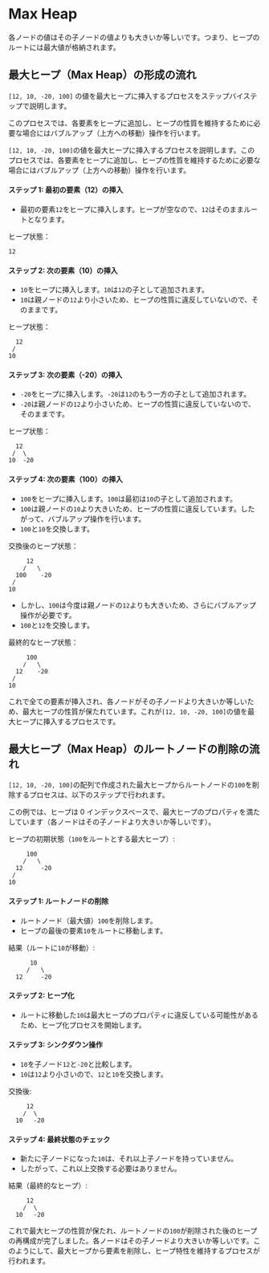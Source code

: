 # Max Heap

各ノードの値はその子ノードの値よりも大きいか等しいです。つまり、ヒープのルートには最大値が格納されます。

## 最大ヒープ（Max Heap）の形成の流れ

`[12, 10, -20, 100]` の値を最大ヒープに挿入するプロセスをステップバイステップで説明します。

このプロセスでは、各要素をヒープに追加し、ヒープの性質を維持するために必要な場合にはバブルアップ（上方への移動）操作を行います。

`[12, 10, -20, 100]`の値を最大ヒープに挿入するプロセスを説明します。このプロセスでは、各要素をヒープに追加し、ヒープの性質を維持するために必要な場合にはバブルアップ（上方への移動）操作を行います。

#### ステップ 1: 最初の要素（12）の挿入

- 最初の要素`12`をヒープに挿入します。ヒープが空なので、`12`はそのままルートとなります。

ヒープ状態：

```
12
```

#### ステップ 2: 次の要素（10）の挿入

- `10`をヒープに挿入します。`10`は`12`の子として追加されます。
- `10`は親ノードの`12`より小さいため、ヒープの性質に違反していないので、そのままです。

ヒープ状態：

```
  12
 /
10
```

#### ステップ 3: 次の要素（-20）の挿入

- `-20`をヒープに挿入します。`-20`は`12`のもう一方の子として追加されます。
- `-20`は親ノードの`12`より小さいため、ヒープの性質に違反していないので、そのままです。

ヒープ状態：

```
  12
 /  \
10  -20
```

#### ステップ 4: 次の要素（100）の挿入

- `100`をヒープに挿入します。`100`は最初は`10`の子として追加されます。
- `100`は親ノードの`10`より大きいため、ヒープの性質に違反しています。したがって、バブルアップ操作を行います。
- `100`と`10`を交換します。

交換後のヒープ状態：

```
     12
    /   \
  100    -20
 /
10
```

- しかし、`100`は今度は親ノードの`12`よりも大きいため、さらにバブルアップ操作が必要です。
- `100`と`12`を交換します。

最終的なヒープ状態：

```
     100
    /   \
  12    -20
 /
10
```

これで全ての要素が挿入され、各ノードがその子ノードより大きいか等しいため、最大ヒープの性質が保たれています。これが`[12, 10, -20, 100]`の値を最大ヒープに挿入するプロセスです。

## 最大ヒープ（Max Heap）のルートノードの削除の流れ

`[12, 10, -20, 100]`の配列で作成された最大ヒープからルートノードの`100`を削除するプロセスは、以下のステップで行われます。

この例では、ヒープは 0 インデックスベースで、最大ヒープのプロパティを満たしています（各ノードはその子ノードより大きいか等しいです）。

ヒープの初期状態（`100`をルートとする最大ヒープ）:

```
     100
    /   \
  12     -20
 /
10
```

#### ステップ 1: ルートノードの削除

- ルートノード（最大値）`100`を削除します。
- ヒープの最後の要素`10`をルートに移動します。

結果（ルートに`10`が移動）:

```
      10
     /   \
  12     -20
```

#### ステップ 2: ヒープ化

- ルートに移動した`10`は最大ヒープのプロパティに違反している可能性があるため、ヒープ化プロセスを開始します。

#### ステップ 3: シンクダウン操作

- `10`を子ノード`12`と`-20`と比較します。
- `10`は`12`より小さいので、`12`と`10`を交換します。

交換後:

```
     12
    /  \
  10   -20
```

#### ステップ 4: 最終状態のチェック

- 新たに子ノードになった`10`は、それ以上子ノードを持っていません。
- したがって、これ以上交換する必要はありません。

結果（最終的なヒープ）:

```
     12
    /  \
  10   -20
```

これで最大ヒープの性質が保たれ、ルートノードの`100`が削除された後のヒープの再構成が完了しました。各ノードはその子ノードより大きいか等しいです。このようにして、最大ヒープから要素を削除し、ヒープ特性を維持するプロセスが行われます。
